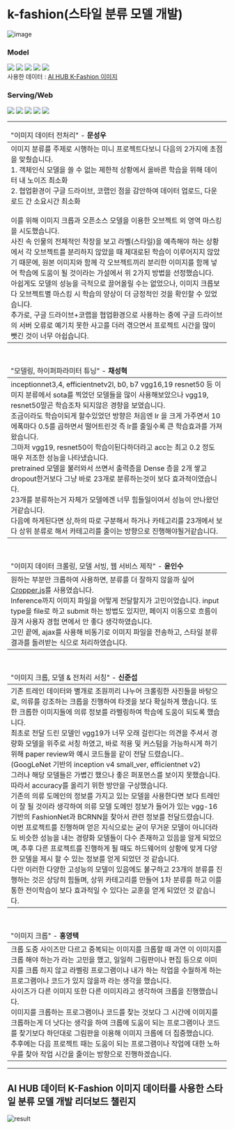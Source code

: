 # k-fashion(스타일 분류 모델 개발)

![image](https://github.com/F4ctor-Yoon/k-fashion/assets/13534979/3f38d739-741e-4ff3-accf-635d2db56435)


<div>
  <h3>Model</h3>
  <img src="https://img.shields.io/badge/-Python-3776AB?style=flat&logo=Python&logoColor=white"/>
  <img src="https://img.shields.io/badge/-Tensorflow-FF6F00?style=flat&logo=Tensorflow&logoColor=white"/>
  <img src="https://img.shields.io/badge/-Keras-D00000?style=flat&logo=Keras&logoColor=white"/>
  <img src="https://img.shields.io/badge/-NumPy-013243?style=flat&logo=NumPy&logoColor=white"/>
  <img src="https://img.shields.io/badge/-Pandas-150458?style=flat&logo=Pandas&logoColor=white"/>
  <br>
  사용한 데이터 : <a href="https://www.aihub.or.kr/aihubdata/data/view.do?currMenu=115&topMenu=100&aihubDataSe=realm&dataSetSn=51">AI HUB K-Fashion 이미지</a>
</div>

<h3>Serving/Web</h3>
<div>
  <img src="https://img.shields.io/badge/-Flask-000000?style=flat&logo=Flask&logoColor=white"/>
  <img src="https://img.shields.io/badge/-HTML-E34F26?style=flat&logo=HTML5&logoColor=white"/>
  <img src="https://img.shields.io/badge/-CSS-1572B6?style=flat&logo=CSS3&logoColor=white"/>
  <img src="https://img.shields.io/badge/-JavaScript-F7DF1E?style=flat&logo=JavaScript&logoColor=white"/>
  <img src="https://img.shields.io/badge/-Bootstrap-7952B3?style=flat&logo=Bootstrap&logoColor=white"/>
</div>
<hr>
<table>
  <thead>
    <tr>
      <td>"이미지 데이터 전처리" - <b>문성우</b></td>
    </tr>
  </thead>
  <tbody>
    <tr>
      <td>
        이미지 분류를 주제로 시행하는 미니 프로젝트다보니 다음의 2가지에 초점을 맞췄습니다.<br>
       1. 객체인식 모델을 쓸 수 없는 제한적 상황에서 올바른 학습을 위해 데이터 내 노이즈 최소화<br>
       2. 협업환경이 구글 드라이브, 코랩인 점을 감안하여 데이터 업로드, 다운로드 간 소요시간 최소화<br><br>
      이를 위해 이미지 크롭과 오픈소스 모델을 이용한 오브젝트 외 영역 마스킹을 시도했습니다.<br>
      사진 속 인물의 전체적인 착장을 보고 라벨(스타일)을 예측해야 하는 상황에서 각 오브젝트를 분리하지 않았을 때 제대로된 학습이 이루어지지 않았기 때문에, 원본 이미지와 함께 각 오브젝트끼리 분리한 이미지를 함께 넣어 학습에 도움이 될 것이라는 가설에서 위 2가지 방법을 선정했습니다.<br>
      아쉽게도 모델의 성능을 극적으로 끌어올릴 수는 없었으나, 이미지 크롭보다 오브젝트별 마스킹 시 학습의 양상이 더 긍정적인 것을 확인할 수 있었습니다.<br>
      추가로, 구글 드라이브+코랩을 협업환경으로 사용하는 중에 구글 드라이브의 서버 오류로 예기치 못한 사고를 더러 겪으면서 프로젝트 시간을 많이 뺏긴 것이 너무 아쉽습니다.<br>
      </td>
    </tr>
  </tbody>
</table>
<br>
<table>
  <thead>
    <tr>
      <td>"모델링, 하이퍼파라미터 튜닝" - <b>채성혁</b></td>
    </tr>
  </thead>
  <tbody>
    <tr>
      <td>
        inceptionnet3,4, efficientnetv2l, b0, b7 vgg16,19 resnet50 등 이미지 분류에서 sota를 찍었던 모델들을 많이 사용해보았으나 vgg19, resnet50말곤 학습조차 되지않은 경향을 보였습니다.<br>
        조금이라도 학습이되게 할수있었던 방향은 처음엔 lr 을 크게 가주면서 10에폭마다 0.5를 곱하면서 떨어트린것 즉 lr를 줄일수록 큰 학습효과를 가져왔습니다.<br>
        그마저 vgg19, resnet50이 학습이된다하더라고 acc는 최고 0.2 정도 매우 저조한 성능을 나타냈습니다.<br>
        pretrained 모델을 불러와서 쓰면서 출력층을 Dense 층을 2개 쌓고 dropout한거보다 그냥 바로 23개로 분류하는것이 보다 효과적이였습니다.<br>
        23개를 분류하는거 자체가 모델에겐 너무 힘들일이여서 성능이 안나왔던거같습니다.<br>
        다음에 하게된다면 상,하의 따로 구분해서 하거나 카테고리를 23개에서 보다 상위 분류로 해서 카테고리를 줄이는 방향으로 진행해야될거같습니다.
      </td>
    </tr>
  </tbody>
</table>
<br>
<table>
  <thead>
    <tr>
      <td>"이미지 데이터 크롤링, 모델 서빙, 웹 서비스 제작" - <b>윤인수</b></td>
    </tr>
  </thead>
  <tbody>
    <tr>
      <td>
        원하는 부분만 크롭하여 사용하면, 분류를 더 잘하지 않을까 싶어 <a href="https://github.com/fengyuanchen/cropperjs">Cropper.js</a>를 사용였습니다.<br>
        Inference까지 이미지 파일을 어떻게 전달할지가 고민이었습니다. input type을 file로 하고 submit 하는 방법도 있지만, 페이지 이동으로 흐름이 끊겨 사용자 경험 면에서 안 좋다 생각하였습니다.<br>
        고민 끝에, ajax를 사용해 비동기로 이미지 파일을 전송하고, 스타일 분류 결과를 돌려받는 식으로 처리하였습니다.
      </td>
    </tr>
  </tbody>
</table>
<br>
<table>
  <thead>
    <tr>
      <td>"이미지 크롭, 모델 & 전처리 서칭" - <b>신준섭</b></td>
    </tr>
  </thead>
  <tbody>
    <tr>
      <td>
        기존 트레인 데이터와 별개로 조원끼리 나누어 크롤링한 사진들을 바탕으로, 의류를 강조하는 크롭을 진행하여 타겟을 보다 확실하게 했습니다. 또한 크롭한 이미지들에 의류 정보를 라벨링하여 학습에 도움이 되도록 했습니다.<br>
        최초로 전달 드린 모델인 vgg19가 너무 오래 걸린다는 의견을 주셔서 경량화 모델을 위주로 서칭 하였고, 바로 적용 및 커스텀을 가능하시게 하기 위해 paper review와 예시 코드들을 같이 전달 드렸습니다.. (GoogLeNet 기반의 inception v4 small_ver, efficientnet v2)<br>
        그러나 해당 모델들은 가볍긴 했으나 좋은 퍼포먼스를 보이지 못했습니다. 따라서 accuracy를 올리기 위한 방안을 구상했습니다.<br>
        기존의 의류 도메인의 정보를 가지고 있는 모델을 사용한다면 보다 트레인이 잘 될 것이라 생각하여 의류 모델 도메인 정보가 들어가 있는 vgg-16기반의 FashionNet과 BCRNN을 찾아서 관련 정보를 전달드렸습니다.<br>
        이번 프로젝트를 진행하며 얻은 지식으로는 굳이 무거운 모델이 아니더라도 비슷한 성능을 내는 경량화 모델들이 다수 존재하고 있음을 알게 되었으며, 추후 다른 프로젝트를 진행하게 될 때도 하드웨어의 상황에 맞게 다양한 모델을 제시 할 수 있는 정보를 얻게 되었던 것 같습니다.<br>
        다만 이러한 다양한 고성능의 모델이 있음에도 불구하고 23개의 분류를 진행하는 것은 상당히 힘들며, 상위 카테고리를 만들어 1차 분류를 하고 이를 통한 전이학습이 보다 효과적일 수 있다는 교훈을 얻게 되었던 것 같습니다.
      </td>
    </tr>
  </tbody>
</table>
<br>
<table>
  <thead>
    <tr>
      <td>"이미지 크롭" - <b>홍영택</b></td>
    </tr>
  </thead>
  <tbody>
    <tr>
      <td>
        크롭 도중 사이즈만 다르고 중복되는 이미지를 크롭할 때 과연 이 이미지를 크롭 해야 하는가 라는 고민을 했고, 일일히 그림판이나 편집 등으로 이미지를 크롭 하지 않고 라벨링 프로그램이나 내가 하는 작업을 수월하게 하는 프로그램이나 코드가 있지 않을까 라는 생각을 했습니다.<br>
        사이즈가 다른 이미지 또한 다른 이미지라고 생각하여 크롭을 진행했습니다.<br>
        이미지를 크롭하는 프로그램이나 코드를 찾는 것보다 그 시간에 이미지를 크롭하는게 더 낫다는 생각을 하여 크롭에 도움이 되는 프로그램이나 코드를 찾기보다 하던대로 그림판을 이용해 이미지 크롭에 더 집중했습니다.<br>
        추후에는 다음 프로젝트 때는 도움이 되는 프로그램이나 작업에 대한 노하우를 찾아 작업 시간을 줄이는 방향으로 진행하겠습니다.
      </td>
    </tr>
  </tbody>
</table>
<hr>

## AI HUB 데이터 K-Fashion 이미지 데이터를 사용한 스타일 분류 모델 개발 리더보드 챌린지
![result](https://github.com/F4ctor-Yoon/k-fashion/assets/13534979/dc3c2314-0115-4cdf-873c-294c993dcd81)<br>


